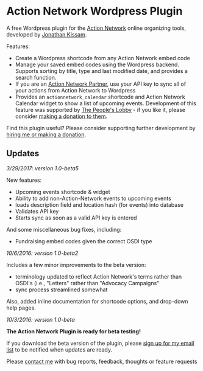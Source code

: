 # Action Network Wordpress Plugin

A free Wordpress plugin for the [Action Network](https://actionnetwork.org) online organizing tools, developed by [Jonathan Kissam](http://jonathankissam.com/).

Features:
* Create a Wordpress shortcode from any Action Network embed code
* Manage your saved embed codes using the Wordpress backend. Supports sorting by title, type and last modified date, and provides a search function.
* If you are an [Action Network Partner](https://actionnetwork.org/partnerships), use your API key to sync all of your actions from Action Network to Wordpress
* Provides an `actionnetwork_calendar` shortcode and Action Network Calendar widget to show a list of upcoming events. Development of this feature was supported by [The People's Lobby](http://www.thepeopleslobbyusa.org/) - if you like it, please consider [making a donation to them](https://actionnetwork.org/fundraising/donate-to-the-peoples-lobby).

Find this plugin useful? Please consider supporting further development by [hiring me or making a donation](http://jonathankissam.com/support).

## Updates

_3/29/2017: version 1.0-beta5_

New features:
* Upcoming events shortcode & widget
* Ability to add non-Action-Network events to upcoming events
* loads description field and location hash (for events) into database
* Validates API key
* Starts sync as soon as a valid API key is entered

And some miscellaneous bug fixes, including:
* Fundraising embed codes given the correct OSDI type

_10/6/2016: version 1.0-beta2_

Includes a few minor improvements to the beta version:
* terminology updated to reflect Action Network's terms rather than OSDI's (i.e., "Letters" rather than "Advocacy Campaigns"
* sync process streamlined somewhat

Also, added inline documentation for shortcode options, and drop-down help pages.

_10/3/2016: version 1.0-beta_

__The Action Network Plugin is ready for beta testing!__

If you download the beta version of the plugin, please [sign up for my email list](http://eepurl.com/cabLYT) to be notified when updates are ready.

Please [contact me](http://jonathankissam.com/about#contact) with bug reports, feedback, thoughts or feature requests

